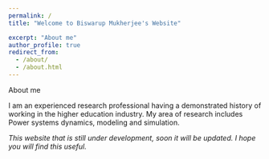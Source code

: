```yaml
---
permalink: /
title: "Welcome to Biswarup Mukherjee's Website"

excerpt: "About me"
author_profile: true
redirect_from: 
  - /about/
  - /about.html
---
```



About me

I am an experienced research professional having a demonstrated history of working in the higher education industry. My area of research includes Power systems dynamics, modeling and simulation.

*This website that is still under development, soon it will be updated. I hope you will find this useful.*


